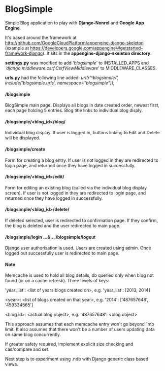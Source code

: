 <h1>BlogSimple</h1>

Simple Blog application to play with **Django-Nonrel** and **Google App Engine**.

It's based around the framework at <a href="http://github.com/GoogleCloudPlatform/appengine-django-skeleton" target="_blank">http://github.com/GoogleCloudPlatform/appengine-django-skeleton</a> (example at <a href="https://developers.google.com/appengine/#getstarted-framework-django" target="_blank">https://developers.google.com/appengine/#getstarted-framework-django</a>). It sits in the **appengine-django-skeleton directory**.

**settings.py** was modified to add *'blogsimple'* to INSTALLED_APPS and *'django.middleware.csrf.CsrfViewMiddleware'* to MIDDLEWARE_CLASSES.

**urls.py** had the following line added: *url(r'^blogsimple/', include('blogsimple.urls', namespace="blogsimple")),*


<h4>/blogsimple</h4>
BlogSimple main page. Displays all blogs in date created order, newest first, each page holding 5 entries. Blog title links to individual blog disply. 

<h4>/blogsimple/&lt;blog_id&gt;/blog/</h4>
Individual blog display. If user is logged in, buttons linking to Edit and Delete will be displayed.

<h4>/blogsimple/create</h4>
Form for creating a blog entry. If user is not logged in they are redirected to login page, and returned once they have logged in successfully.

<h4>/blogsimple/&lt;blog_id&gt;/edit/</h4>
Form for editing an existing blog (called via the individual blog display screen). If user is not logged in they are redirected to login page, and returned once they have logged in successfully.

<h4>/blogsimple/&lt;blog_id&gt;/delete/</h4>
If deleted selected, user is redirected to confirmation page. If they confirm, the blog is deleted and the user redirected to main page.

<h4>/blogsimple/login ...&... /blogsimple/logout</h4>
Django user authorisation is used. Users are created using admin. Once logged out successfully user is redirected to main page.

<h4>Note</h4>

Memcache is used to hold all blog details, db queried only when blog not found (or on a cache refresh). Three levels of keys:

'year_list': &lt;list of years blogs created on&gt;, e.g. 'year_list': [2013, 2014]

&lt;year&gt;: &lt;list of blogs created on that year&gt;, e.g. '2014': ['487657648', '459334565']

&lt;blog.id&gt;: &lt;actual blog object&gt;, e.g. '487657648': &lt;blog.object&gt; 

This approach assumes that each memcache entry won't go beyond 1mb limit. It also assumes that there won't be a number of users updating data on same blog concurrently.

If greater safety required, implement explicit size checking and cas/compare and set.

Next step is to experiment using .ndb with Django generic class based views. 